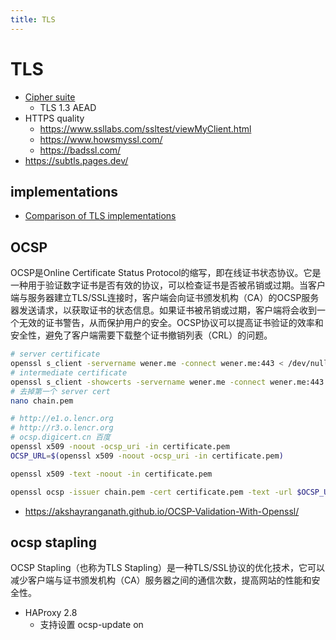 ```yaml
---
title: TLS
---
```


# TLS

- [Cipher suite](https://en.wikipedia.org/wiki/Cipher_suite)
  - TLS 1.3 AEAD
- HTTPS quality
  - https://www.ssllabs.com/ssltest/viewMyClient.html
  - https://www.howsmyssl.com/
  - https://badssl.com/
- https://subtls.pages.dev/

## implementations

- [Comparison of TLS implementations](https://en.wikipedia.org/wiki/Comparison_of_TLS_implementations)

## OCSP

OCSP是Online Certificate Status Protocol的缩写，即在线证书状态协议。它是一种用于验证数字证书是否有效的协议，可以检查证书是否被吊销或过期。当客户端与服务器建立TLS/SSL连接时，客户端会向证书颁发机构（CA）的OCSP服务器发送请求，以获取证书的状态信息。如果证书被吊销或过期，客户端将会收到一个无效的证书警告，从而保护用户的安全。OCSP协议可以提高证书验证的效率和安全性，避免了客户端需要下载整个证书撤销列表（CRL）的问题。

```bash
# server certificate
openssl s_client -servername wener.me -connect wener.me:443 < /dev/null 2>&1 |  sed -n '/-----BEGIN/,/-----END/p' > certificate.pem
# intermediate certificate
openssl s_client -showcerts -servername wener.me -connect wener.me:443 < /dev/null 2>&1 |  sed -n '/-----BEGIN/,/-----END/p' > chain.pem
# 去掉第一个 server cert
nano chain.pem

# http://e1.o.lencr.org
# http://r3.o.lencr.org
# ocsp.digicert.cn 百度
openssl x509 -noout -ocsp_uri -in certificate.pem
OCSP_URL=$(openssl x509 -noout -ocsp_uri -in certificate.pem)

openssl x509 -text -noout -in certificate.pem

openssl ocsp -issuer chain.pem -cert certificate.pem -text -url $OCSP_URL
```

- https://akshayranganath.github.io/OCSP-Validation-With-Openssl/

<!--
https://ping.chinaz.com/r3.o.lencr.org
ocsp.digicert.com
-->

## ocsp stapling

OCSP Stapling（也称为TLS Stapling）是一种TLS/SSL协议的优化技术，它可以减少客户端与证书颁发机构（CA）服务器之间的通信次数，提高网站的性能和安全性。

- HAProxy 2.8
  - 支持设置 ocsp-update on

<!--

https://www.cnblogs.com/wenming/p/12679152.html
https://icicimov.github.io/blog/server/HAProxy-OCSP-stapling
-->
